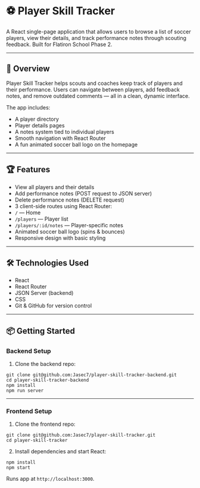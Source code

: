 # ⚽ Player Skill Tracker

A React single-page application that allows users to browse a list of soccer players, view their details, and track performance notes through scouting feedback. Built for Flatiron School Phase 2.

---

## 🚀 Overview
Player Skill Tracker helps scouts and coaches keep track of players and their performance. Users can navigate between players, add feedback notes, and remove outdated comments — all in a clean, dynamic interface.

The app includes:
- A player directory
- Player details pages
- A notes system tied to individual players
- Smooth navigation with React Router
- A fun animated soccer ball logo on the homepage

---

## 🏆 Features
- View all players and their details  
- Add performance notes (POST request to JSON server)  
- Delete performance notes (DELETE request)  
- 3 client-side routes using React Router:
- `/` — Home
- `/players` — Player list
- `/players/:id/notes` — Player-specific notes  
- Animated soccer ball logo (spins & bounces)  
- Responsive design with basic styling

---

## 🛠 Technologies Used
- React
- React Router
- JSON Server (backend)
- CSS
- Git & GitHub for version control

---

## 📦 Getting Started

### Backend Setup
1. Clone the backend repo:
```
git clone git@github.com:Jasec7/player-skill-tracker-backend.git
cd player-skill-tracker-backend
npm install
npm run server
```
---

### Frontend Setup
1. Clone the frontend repo:
```
git clone git@github.com:Jasec7/player-skill-tracker.git
cd player-skill-tracker
```
2. Install dependencies and start React:
```
npm install
npm start
```
Runs app at `http://localhost:3000`.
